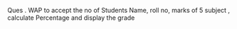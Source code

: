 Ques . WAP to accept the no of  Students Name, roll no, marks of 5 subject , calculate Percentage and display the grade
